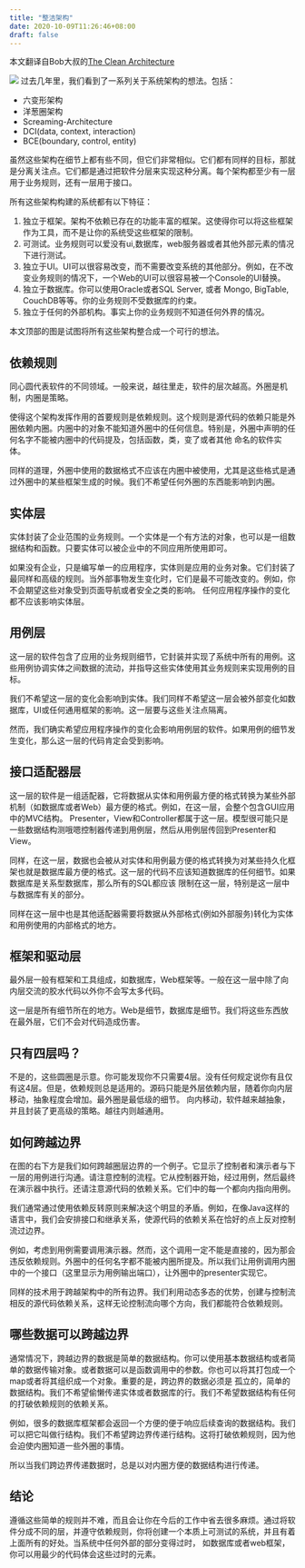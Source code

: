 ```yaml
---
title: "整洁架构"
date: 2020-10-09T11:26:46+08:00
draft: false
---
```


本文翻译自Bob大叔的[The Clean Architecture](https://blog.cleancoder.com/uncle-bob/2012/08/13/the-clean-architecture.html)

![](https://blog.cleancoder.com/uncle-bob/images/2012-08-13-the-clean-architecture/CleanArchitecture.jpg)
过去几年里，我们看到了一系列关于系统架构的想法。包括：

- 六变形架构
- 洋葱圈架构
- Screaming-Architecture
- DCI(data, context, interaction)
- BCE(boundary, control, entity)

虽然这些架构在细节上都有些不同，但它们非常相似。它们都有同样的目标，那就是分离关注点。它们都是通过把软件分层来实现这种分离。每个架构都至少有一层用于业务规则，还有一层用于接口。

所有这些架构构建的系统都有以下特征：
1. 独立于框架。架构不依赖已存在的功能丰富的框架。这使得你可以将这些框架作为工具，而不是让你的系统受这些框架的限制。
2. 可测试。业务规则可以爱没有ui,数据库，web服务器或者其他外部元素的情况下进行测试。
3. 独立于UI。UI可以很容易改变，而不需要改变系统的其他部分。例如，在不改变业务规则的情况下，一个Web的UI可以很容易被一个Console的UI替换。
4. 独立于数据库。你可以使用Oracle或者SQL Server, 或者 Mongo, BigTable, CouchDB等等。你的业务规则不受数据库的约束。
5. 独立于任何的外部机构。事实上你的业务规则不知道任何外界的情况。

本文顶部的图是试图将所有这些架构整合成一个可行的想法。

## 依赖规则
同心圆代表软件的不同领域。一般来说，越往里走，软件的层次越高。外圈是机制，内圈是策略。

使得这个架构发挥作用的首要规则是依赖规则。这个规则是源代码的依赖只能是外圈依赖内圈。内圈中的对象不能知道外圈中的任何信息。特别是，外圈中声明的任何名字不能被内圈中的代码提及，包括函数，类，变了或者其他
命名的软件实体。

同样的道理，外圈中使用的数据格式不应该在内圈中被使用，尤其是这些格式是通过外圈中的某些框架生成的时候。我们不希望任何外圈的东西能影响到内圈。

## 实体层
实体封装了企业范围的业务规则。一个实体是一个有方法的对象，也可以是一组数据结构和函数。只要实体可以被企业中的不同应用所使用即可。

如果没有企业，只是编写单一的应用程序，实体则是应用的业务对象。它们封装了最同样和高级的规则。当外部事物发生变化时，它们是最不可能改变的。例如，你不会期望这些对象受到页面导航或者安全之类的影响。
任何应用程序操作的变化都不应该影响实体层。

## 用例层
这一层的软件包含了应用的业务规则细节，它封装并实现了系统中所有的用例。这些用例协调实体之间数据的流动，并指导这些实体使用其业务规则来实现用例的目标。

我们不希望这一层的变化会影响到实体。我们同样不希望这一层会被外部变化如数据库，UI或任何通用框架的影响。这一层要与这些关注点隔离。

然而，我们确实希望应用程序操作的变化会影响用例层的软件。如果用例的细节发生变化，那么这一层的代码肯定会受到影响。

## 接口适配器层

这一层的软件是一组适配器，它将数据从实体和用例最方便的格式转换为某些外部机制（如数据库或者Web）最方便的格式。例如，在这一层，会整个包含GUI应用中的MVC结构。
Presenter，View和Controller都属于这一层。模型很可能只是一些数据结构测哦嗯控制器传递到用例层，然后从用例层传回到Presenter和View。

同样，在这一层，数据也会被从对实体和用例最方便的格式转换为对某些持久化框架也就是数据库最方便的格式。这一层的代码不应该知道数据库的任何细节。如果数据库是关系型数据库，那么所有的SQL都应该
限制在这一层，特别是这一层中与数据库有关的部分。

同样在这一层中也是其他适配器需要将数据从外部格式(例如外部服务)转化为实体和用例使用的内部格式的地方。

## 框架和驱动层

最外层一般有框架和工具组成，如数据库，Web框架等。一般在这一层中除了向内层交流的胶水代码以外你不会写太多代码。

这一层是所有细节所在的地方。Web是细节，数据库是细节。我们将这些东西放在最外层，它们不会对代码造成伤害。

## 只有四层吗？

不是的，这些圆圈是示意。你可能发现你不只需要4层。没有任何规定说你有且仅有这4层。但是，依赖规则总是适用的。源码只能是外层依赖内层，随着你向内层移动，抽象程度会增加。最外圈是最低级的细节。
向内移动，软件越来越抽象，并且封装了更高级的策略。越往内则越通用。

## 如何跨越边界

在图的右下方是我们如何跨越圈层边界的一个例子。它显示了控制者和演示者与下一层的用例进行沟通。请注意控制的流程。它从控制器开始，经过用例，然后最终在演示器中执行。还请注意源代码的依赖关系。它们中的每一个都向内指向用例。

我们通常通过使用依赖反转原则来解决这个明显的矛盾。例如，在像Java这样的语言中，我们会安排接口和继承关系，使源代码的依赖关系在恰好的点上反对控制流过边界。

例如，考虑到用例需要调用演示器。然而，这个调用一定不能是直接的，因为那会违反依赖规则。外圈中的任何名字都不能被内圈所提及。所以我们让用例调用内圈中的一个接口（这里显示为用例输出端口），让外圈中的presenter实现它。

同样的技术用于跨越架构中的所有边界。我们利用动态多态的优势，创建与控制流相反的源代码依赖关系，这样无论控制流向哪个方向，我们都能符合依赖规则。

## 哪些数据可以跨越边界

通常情况下，跨越边界的数据是简单的数据结构。你可以使用基本数据结构或者简单的数据传输对象。或者数据可以是函数调用中的参数。你也可以将其打包成一个map或者将其组织成一个对象。重要的是，跨边界的数据必须是
孤立的，简单的数据结构。我们不希望偷懒传递实体或者数据库的行。我们不希望数据结构有任何的打破依赖规则的依赖关系。

例如，很多的数据库框架都会返回一个方便的便于响应后续查询的数据结构。我们可以把它叫做行结构。我们不希望跨边界传递行结构。这将打破依赖规则，因为他会迫使内圈知道一些外圈的事情。

所以当我们跨边界传递数据时，总是以对内圈方便的数据结构进行传递。

## 结论
遵循这些简单的规则并不难，而且会让你在今后的工作中省去很多麻烦。通过将软件分成不同的层，并遵守依赖规则，你将创建一个本质上可测试的系统，并且有着上面所有的好处。当系统中任何外部的部分变得过时，
如数据库或者web框架，你可以用最少的代码体会这些过时的元素。